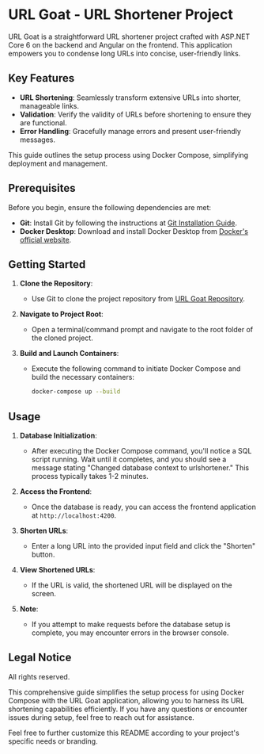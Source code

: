 # URL Goat - URL Shortener Project

URL Goat is a straightforward URL shortener project crafted with ASP.NET Core 6 on the backend and Angular on the frontend. This application empowers you to condense long URLs into concise, user-friendly links.

## Key Features

- **URL Shortening**: Seamlessly transform extensive URLs into shorter, manageable links.
- **Validation**: Verify the validity of URLs before shortening to ensure they are functional.
- **Error Handling**: Gracefully manage errors and present user-friendly messages.

This guide outlines the setup process using Docker Compose, simplifying deployment and management.

## Prerequisites

Before you begin, ensure the following dependencies are met:

- **Git**: Install Git by following the instructions at [Git Installation Guide](https://github.com/git-guides/install-git).
- **Docker Desktop**: Download and install Docker Desktop from [Docker's official website](https://www.docker.com/products/docker-desktop/).

## Getting Started

1. **Clone the Repository**:
   - Use Git to clone the project repository from [URL Goat Repository](https://github.com/sdzuo/goaturl).

2. **Navigate to Project Root**:
   - Open a terminal/command prompt and navigate to the root folder of the cloned project.

3. **Build and Launch Containers**:
   - Execute the following command to initiate Docker Compose and build the necessary containers:
     ```bash
     docker-compose up --build
     ```

## Usage 

1. **Database Initialization**:
   - After executing the Docker Compose command, you'll notice a SQL script running. Wait until it completes, and you should see a message stating "Changed database context to urlshortener." This process typically takes 1-2 minutes.

2. **Access the Frontend**:
   - Once the database is ready, you can access the frontend application at `http://localhost:4200`.

3. **Shorten URLs**:
   - Enter a long URL into the provided input field and click the "Shorten" button.

4. **View Shortened URLs**:
   - If the URL is valid, the shortened URL will be displayed on the screen.

5. **Note**:
   - If you attempt to make requests before the database setup is complete, you may encounter errors in the browser console.

## Legal Notice

All rights reserved.

This comprehensive guide simplifies the setup process for using Docker Compose with the URL Goat application, allowing you to harness its URL shortening capabilities efficiently. If you have any questions or encounter issues during setup, feel free to reach out for assistance.

Feel free to further customize this README according to your project's specific needs or branding.